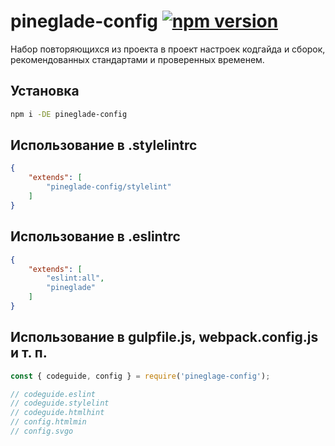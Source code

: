 # pineglade-config [![npm version](https://img.shields.io/npm/v/pineglade-config.svg)](https://www.npmjs.com/package/pineglade-config)

Набор повторяющихся из проекта в проект настроек кодгайда и сборок, рекомендованных стандартами и проверенных временем.

## Установка

```bash
npm i -DE pineglade-config
```

## Использование в .stylelintrc

```json
{
	"extends": [
		"pineglade-config/stylelint"
	]
}
```

## Использование в .eslintrc

```json
{
	"extends": [
		"eslint:all",
		"pineglade"
	]
}
```

## Использование в gulpfile.js, webpack.config.js и т. п.

```js
const { codeguide, config } = require('pineglage-config');

// codeguide.eslint
// codeguide.stylelint
// codeguide.htmlhint
// config.htmlmin
// config.svgo
```

